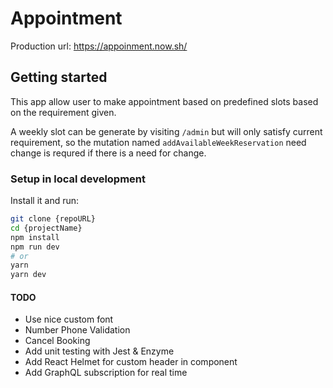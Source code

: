 # Appointment

Production url: https://appoinment.now.sh/

## Getting started

This app allow user to make appointment based on predefined slots based on the requirement given.

A weekly slot can be generate by visiting `/admin` but will only satisfy current requirement, so the mutation named `addAvailableWeekReservation` need change is requred if there is a need for change.

### Setup in local development

Install it and run:

```bash
git clone {repoURL}
cd {projectName}
npm install
npm run dev
# or
yarn
yarn dev
```

#### TODO

- Use nice custom font
- Number Phone Validation
- Cancel Booking
- Add unit testing with Jest & Enzyme
- Add React Helmet for custom header in component
- Add GraphQL subscription for real time


